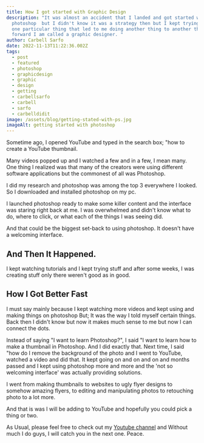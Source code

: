 ```yaml
---
title: How I got started with Graphic Design
description: "It was almost an accident that I landed and got started with
  photoshop  but I didn't know it was a strategy then but I kept trying to do
  one particular thing that led to me doing another thing to another thing; fast
  forward I am called a graphic designer. "
author: Carbell Sarfo
date: 2022-11-13T11:22:36.002Z
tags:
  - post
  - featured
  - photoshop
  - graphicdesign
  - graphic
  - design
  - getting
  - carbellsarfo
  - carbell
  - sarfo
  - carbelldidit
image: /assets/blog/getting-stated-with-ps.jpg
imageAlt: getting started with photoshop
---
```

Sometime ago, I opened YouTube and typed in the search box; "how to create a YouTube thumbnail. 

M﻿any videos popped up and I watched a few and in a few, I mean many. One thing I realized was that many of the creators were using different software applications but the commonest of all was Photoshop. 

I﻿ did my research and photoshop was among the top 3 everywhere I looked. So I downloaded and installed photoshop on my pc. 

I﻿ launched photoshop ready to make some killer content and the interface was staring right back at me. I was overwhelmed and didn't know what  to do, where to click, or what each of the things I was seeing did. 

And that could be the biggest set-back to using photoshop. It doesn't have a welcoming interface.



## And Then It Happened.

I﻿ kept watching tutorials and I kept trying stuff and after some weeks, I was creating stuff only there weren't good as in good.



## How I Got Better Fast

I﻿ must say mainly because I kept watching more videos and kept using and making things on photoshop But; It was the way I told myself certain things. Back then I didn't know but now it makes much sense to me but now I can connect the dots.



Instead of saying "I want to learn Photoshop?", I said "I want to learn how to make a thumbnail in Photoshop. And I did exactly that. Next time, I said "how do I remove the background of the photo and I went to YouTube, watched a video and did that. It kept going on and on and on and months passed and I kept using photoshop more and more and the 'not so welcoming interface' was actually providing solutions.

I﻿ went from making thumbnails to websites to ugly flyer designs to somehow amazing flyers, to editing and manipulating photos to retouching photo to a lot more. 



And that is was I will be adding to YouTube and hopefully you could pick a thing or two.



A﻿s Usual, please feel free to check out my [Youtube channel](https://www.youtube.com/c/CarbellSarfo) and Without much I do guys, I will catch you in the next one. Peace.